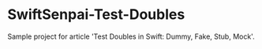 # SwiftSenpai-Test-Doubles
Sample project for article 'Test Doubles in Swift: Dummy, Fake, Stub, Mock'.
